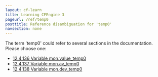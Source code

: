 ```yaml
---
layout: cf-learn
title: Learning CFEngine 3
pageurl: /ref/temp0
posttitle: Reference disambiguation for 'temp0'
navsection: none
---
```


The term 'temp0' could refer to several sections in the documentation. Please choose one:

- [12.4.136 Variable mon.value_temp0](https://cfengine.com/manuals/cf3-reference.html#Variable-mon.value_temp0)
- [12.4.137 Variable mon.av_temp0](https://cfengine.com/manuals/cf3-reference.html#Variable-mon.av_temp0)
- [12.4.138 Variable mon.dev_temp0](https://cfengine.com/manuals/cf3-reference.html#Variable-mon.dev_temp0)
